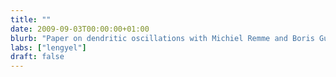 ```yaml
---
title: ""
date: 2009-09-03T00:00:00+01:00
blurb: "Paper on dendritic oscillations with Michiel Remme and Boris Gutkin is published in PLoS Computational Biology"
labs: ["lengyel"]
draft: false
---
```

